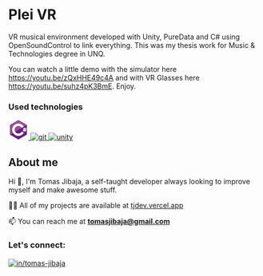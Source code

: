 # Plei VR
VR musical environment developed with Unity, PureData and C# using OpenSoundControl to link everything. This was my thesis work for Music & Technologies degree in UNQ. 

You can watch a little demo with the simulator here https://youtu.be/zQxHHE49c4A and with VR Glasses here https://youtu.be/suhz4pK3BmE. Enjoy.

### Used technologies
<p align="left" textDecoration='none'> 
  <a href="https://www.w3schools.com/cs/" target="_blank" rel="noreferrer"> 
    <img src="https://raw.githubusercontent.com/devicons/devicon/master/icons/csharp/csharp-original.svg" alt="csharp" width="40" height="40"/> 
  </a>
  <a href="https://git-scm.com/" target="_blank" rel="noreferrer"> 
    <img src="https://www.vectorlogo.zone/logos/git-scm/git-scm-icon.svg" alt="git" width="40" height="40"/> 
  </a> 
  <a href="https://unity.com/" target="_blank" rel="noreferrer"> 
    <img src="https://www.vectorlogo.zone/logos/unity3d/unity3d-icon.svg" alt="unity" width="40" height="40"/> 
  </a> 
</p>

## About me
Hi 👋, I'm Tomas Jibaja, a self-taught developer always looking to improve myself and make awesome stuff.

👨‍💻 All of my projects are available at [tjdev.vercel.app](tjdev.vercel.app)

📫 You can reach me at **tomasjibaja@gmail.com**

### Let's connect:
<p align="left">
<a href="https://linkedin.com/in/in/tomas-jibaja" target="blank"><img align="center" src="https://raw.githubusercontent.com/rahuldkjain/github-profile-readme-generator/master/src/images/icons/Social/linked-in-alt.svg" alt="in/tomas-jibaja" height="30" width="40" /></a>
</p>



